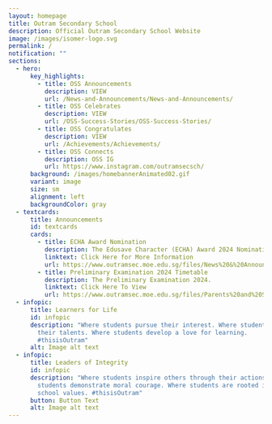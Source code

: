 ```yaml
---
layout: homepage
title: Outram Secondary School
description: Official Outram Secondary School Website
image: /images/isomer-logo.svg
permalink: /
notification: ""
sections:
  - hero:
      key_highlights:
        - title: OSS Announcements
          description: VIEW
          url: /News-and-Announcements/News-and-Announcements/
        - title: OSS Celebrates
          description: VIEW
          url: /OSS-Success-Stories/OSS-Success-Stories/
        - title: OSS Congratulates
          description: VIEW
          url: /Achievements/Achievements/
        - title: OSS Connects
          description: OSS IG
          url: https://www.instagram.com/outramsecsch/
      background: /images/homebannerAnimated02.gif
      variant: image
      size: sm
      alignment: left
      backgroundColor: gray
  - textcards:
      title: Announcements
      id: textcards
      cards:
        - title: ECHA Award Nomination
          description: The Edusave Character (ECHA) Award 2024 Nomination is now open.
          linktext: Click Here for More Information
          url: https://www.outramsec.moe.edu.sg/files/News%20&%20Announcements/2024_ONLINE_PUBLICITY_INFO.pdf
        - title: Preliminary Examination 2024 Timetable
          description: The Preliminary Examination 2024.
          linktext: Click Here To View
          url: https://www.outramsec.moe.edu.sg/files/Parents%20and%20Students/Students/2024_Prelim_Exam_Timetable_290724.pdf
  - infopic:
      title: Learners for Life
      id: infopic
      description: "Where students pursue their interest. Where students discover
        their talents. Where students develop a love for learning.
        #thisisOutram"
      alt: Image alt text
  - infopic:
      title: Leaders of Integrity
      id: infopic
      description: "Where students inspire others through their actions. Where
        students demonstrate moral courage. Where students are rooted in their
        school values. #thisisOutram"
      button: Button Text
      alt: Image alt text
---
```

